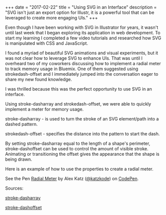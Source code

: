 +++
date = "2017-02-22"
title = "Using SVG in an Interface"
description = "SVG isn't just an export option for Illustr, it is a powerful tool that can be leveraged to create more engaging UIs."
+++

Even though I have been working with SVG in Illustrator for years, it wasn't until last week that I began exploring its application in web development. To start my learning I completed a few video tutorials and researched how SVG is manipulated with CSS and JavaScript. 

I found a myriad of beautiful SVG animations and visual experiments, but it was not clear how to leverage SVG to enhance UIs. That was until I overheard two of my coworkers discussing how to implement a radial meter to track memory usage in Bluemix. One of them suggested using strokedash-offset and I immediately jumped into the conversation eager to share my new found knowledge.

I was thrilled because this was the perfect opportunity to use SVG in an interface. 

Using stroke-dasharray and strokedash-offset, we were able to quickly implement a meter for memory usage.

stroke-dasharray - is used to turn the stroke of an SVG element/path into a dashed pattern.

strokedash-offset - specifies the distance into the pattern to start the dash.

By setting stroke-dasharray equal to the length of a shape's perimeter, stroke-dashoffset can be used to control the amount of visible stroke. Animating or transitioning the offset gives the appearance that the shape is being drawn. 

Here is an example of how to use the properties to create a radial meter. 

<p data-height="470" data-theme-id="5580" data-slug-hash="BpXGzK" data-default-tab="result" data-user="katzkode" data-embed-version="2" data-pen-title="Radial Meter" class="codepen">See the Pen <a href="http://codepen.io/katzkode/pen/BpXGzK/">Radial Meter</a> by Alex Katz (<a href="http://codepen.io/katzkode">@katzkode</a>) on <a href="http://codepen.io">CodePen</a>.</p>
<script async src="https://production-assets.codepen.io/assets/embed/ei.js"></script> 

Sources:

[stroke-dasharray](https://developer.mozilla.org/en-US/docs/Web/SVG/Attribute/stroke-dasharray)

[stroke-dashoffset](https://developer.mozilla.org/en-US/docs/Web/SVG/Attribute/stroke-dashoffset)